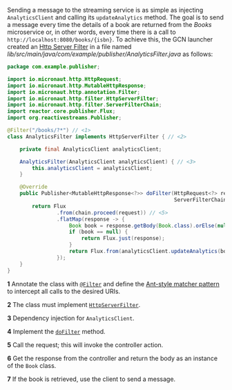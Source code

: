 Sending a message to the streaming service is as simple as injecting `AnalyticsClient` and calling its `updateAnalytics` method. 
The goal is to send a message every time the details of a book are returned from the _Books_ microservice or, in other words, every time there is a call to `http://localhost:8080/books/{isbn}`.
To achieve this, the GCN launcher created an [Http Server Filter](https://docs.micronaut.io/4.0.3/guide/#filters) in a file named _lib/src/main/java/com/example/publisher/AnalyticsFilter.java_ as follows:

```java
package com.example.publisher;

import io.micronaut.http.HttpRequest;
import io.micronaut.http.MutableHttpResponse;
import io.micronaut.http.annotation.Filter;
import io.micronaut.http.filter.HttpServerFilter;
import io.micronaut.http.filter.ServerFilterChain;
import reactor.core.publisher.Flux;
import org.reactivestreams.Publisher;

@Filter("/books/?*") // <1>
class AnalyticsFilter implements HttpServerFilter { // <2>

    private final AnalyticsClient analyticsClient;

    AnalyticsFilter(AnalyticsClient analyticsClient) { // <3>
        this.analyticsClient = analyticsClient;
    }

    @Override
    public Publisher<MutableHttpResponse<?>> doFilter(HttpRequest<?> request,
                                                      ServerFilterChain chain) { // <4>
        return Flux
                .from(chain.proceed(request)) // <5>
                .flatMap(response -> {
                    Book book = response.getBody(Book.class).orElse(null); // <6>
                    if (book == null) {
                        return Flux.just(response);
                    }
                    return Flux.from(analyticsClient.updateAnalytics(book)).map(b -> response); // <7>
                });
    }
}
```

**1** Annotate the class with [`@Filter`](https://docs.micronaut.io/4.0.3/api/io/micronaut/http/annotation/Filter.html) and define the [Ant-style matcher pattern](https://ant.apache.org/manual/dirtasks.html#patterns) to intercept all calls to the desired URIs.

**2** The class must implement [`HttpServerFilter`](https://docs.micronaut.io/4.0.3/api/io/micronaut/http/filter/HttpServerFilter.html).

**3** Dependency injection for `AnalyticsClient`.

**4** Implement the [`doFilter`](https://docs.micronaut.io/4.0.3/api/io/micronaut/http/filter/HttpServerFilter.html#doFilter-io.micronaut.http.HttpRequest-io.micronaut.http.filter.FilterChain-) method.

**5** Call the request; this will invoke the controller action.

**6** Get the response from the controller and return the body as an instance of the `Book` class.

**7** If the book is retrieved, use the client to send a message.
